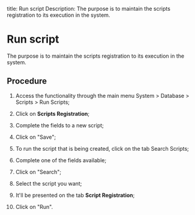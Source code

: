 title: Run script
Description: The purpose is to maintain the scripts registration to its execution in the system.
# Run script

The purpose is to maintain the scripts registration to its execution in the system.

Procedure
-------------

1.  Access the functionality through the main menu System \> Database \> Scripts
    \> Run Scripts;

2.  Click on **Scripts Registration**;

3.  Complete the fields to a new script;

4.  Click on "Save";

5.  To run the script that is being created, click on the tab Search Scripts;

6.  Complete one of the fields available;

7.  Click on "Search";

8.  Select the script you want;

9.  It'll be presented on the tab **Script Registration**;

10. Click on "Run".

<!-- !!! tip "About"

    <b>Product/Version:</b> CITSmart | 9.00 &nbsp;&nbsp;
    <b>Updated:</b>01/10/2019 – Larissa Lourenço

